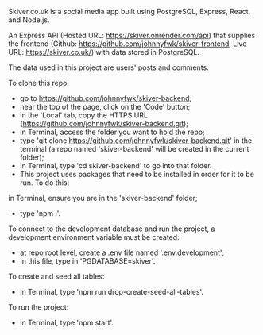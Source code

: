 Skiver.co.uk is a social media app built using PostgreSQL, Express, React, and Node.js.

An Express API (Hosted URL: https://skiver.onrender.com/api) that supplies the frontend (Github: https://github.com/johnnyfwk/skiver-frontend, Live URL: https://skiver.co.uk/) with data stored in PostgreSQL.

The data used in this project are users' posts and comments.

To clone this repo:
- go to https://github.com/johnnyfwk/skiver-backend;
- near the top of the page, click on the 'Code' button;
- in the 'Local' tab, copy the HTTPS URL (https://github.com/johnnyfwk/skiver-backend.git);
- in Terminal, access the folder you want to hold the repo;
- type 'git clone https://github.com/johnnyfwk/skiver-backend.git' in the terminal (a repo named 'skiver-backend' will be created in the current folder);
- in Terminal, type 'cd skiver-backend' to go into that folder.
- This project uses packages that need to be installed in order for it to be run. To do this:

in Terminal, ensure you are in the 'skiver-backend' folder;
- type 'npm i'.

To connect to the development database and run the project, a development environment variable must be created:
- at repo root level, create a .env file named '.env.development';
- In this file, type in 'PGDATABASE=skiver'.

To create and seed all tables:
- in Terminal, type 'npm run drop-create-seed-all-tables'.

To run the project:
- in Terminal, type 'npm start'.